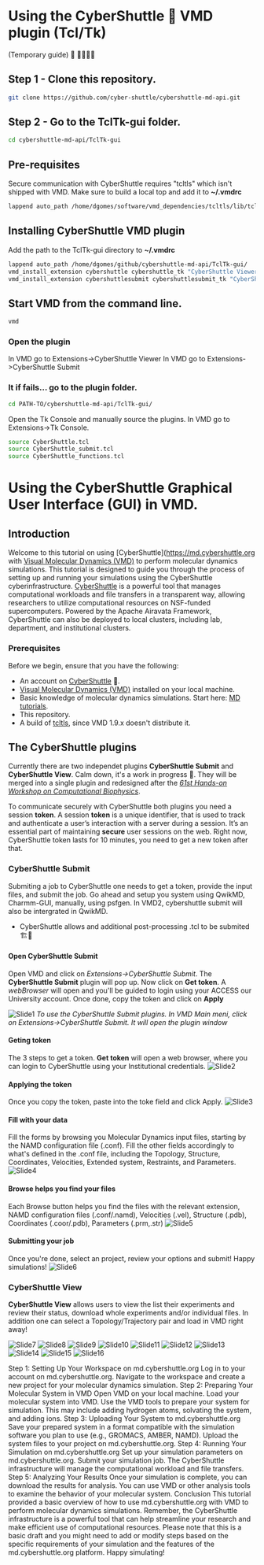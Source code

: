 # Using the CyberShuttle :rocket: VMD plugin (Tcl/Tk)
(Temporary guide) 🚧 👷‍♂️👷‍♀️

## Step 1 - Clone this repository.
```bash
git clone https://github.com/cyber-shuttle/cybershuttle-md-api.git
```

## Step 2 - Go to the TclTk-gui folder.
```bash
cd cybershuttle-md-api/TclTk-gui
```


## Pre-requisites
Secure communication with CyberShuttle requires "tcltls" which isn't shipped with VMD. Make sure to build a local top and add it to <b>~/.vmdrc</b>
```bash
lappend auto_path /home/dgomes/software/vmd_dependencies/tcltls/lib/tcltls1.7.22/
```

## Installing CyberShuttle VMD plugin
Add the path to the TclTk-gui directory to <b>~/.vmdrc</b>
```bash
lappend auto_path /home/dgomes/github/cybershuttle-md-api/TclTk-gui/
vmd_install_extension cybershuttle cybershuttle_tk "CyberShuttle Viewer"
vmd_install_extension cybershuttlesubmit cybershuttlesubmit_tk "CyberShuttle Submit"
```

## Start VMD from the command line.
```bash
vmd
```
### Open the plugin
In VMD go to Extensions->CyberShuttle Viewer
In VMD go to Extensions->CyberShuttle Submit

### It if fails... go to the plugin folder. 
```bash
cd PATH-TO/cybershuttle-md-api/TclTk-gui/
```
Open the Tk Console and manually source the plugins.
In VMD go to Extensions->Tk Console.
```bash
source CyberShuttle.tcl
source CyberShuttle_submit.tcl
source CyberShuttle_functions.tcl
```


# Using the CyberShuttle Graphical User Interface (GUI) in VMD.
## Introduction
  Welcome to this tutorial on using [CyberShuttle](https://md.cybershuttle.org with [Visual Molecular Dynamics (VMD)](https://www.ks.uiuc.edu/Research/vmd/) to perform molecular dynamics simulations. This tutorial is designed to guide you through the process of setting up and running your simulations using the CyberShuttle cyberinfrastructure. 
[CyberShuttle](https://md.cybershuttle.org) is a powerful tool that manages computational workloads and file transfers in a transparent way, allowing researchers to utilize computational resources on NSF-funded supercomputers. Powered by the Apache Airavata Framework, CyberShuttle can also be deployed to local clusters, including lab, department, and institutional clusters.

### Prerequisites
Before we begin, ensure that you have the following:
* An account on [CyberShuttle](https://md.cybershuttle.org) :rocket:.
* [Visual Molecular Dynamics (VMD)](https://www.ks.uiuc.edu/Research/vmd/) installed on your local machine.
* Basic knowledge of molecular dynamics simulations. Start here: [MD tutorials](https://www.ks.uiuc.edu/Training/Tutorials/).
* This repository.
* A build of [tcltls](https://core.tcl-lang.org/tcltls/index), since VMD 1.9.x doesn't distribute it.

## The CyberShuttle plugins
Currently there are two independet plugins **CyberShuttle Submit** and **CyberShuttle View**. Calm down, it's a work in progress :construction:. They will be merged into a single plugin and redesigned after the [_61st Hands-on Workshop on Computational Biophysics_](https://www.ks.uiuc.edu/Training/Workshop/Auburn2024/). 

To communicate securely with CyberShuttle both plugins you need a session **token**. A session **token** is a unique identifier, that is used to track and authenticate a user’s interaction with a server during a session. It’s an essential part of maintaining **secure** user sessions on the web. Right now, CyberShuttle token lasts for 10 minutes, you need to get a new token after that.

### CyberShuttle Submit
Submiting a job to CyberShuttle one needs to get a token, provide the input files, and submit the job.
Go ahead and setup you system using QwikMD, Charmm-GUI, manually, using psfgen.
In VMD2, cybershuttle submit will also be intergrated in QwikMD.
* CyberShuttle allows and additional post-processing .tcl to be submited 🏗️🚧

#### Open CyberShuttle Submit
Open VMD and click on _Extensions->CyberShuttle Submit_. The **CyberShuttle Submit** plugin will pop up. Now click on **Get token**. A _webBrowser_ will open and you'll be guided to login using your ACCESS our University account. Once done, copy the token and click on **Apply**

![Slide1](images/Slide1.png)
*To use the CyberShuttle Submit plugins. In VMD Main meni, click on Extensions->CyberShuttle Submit. It will open the plugin window*

#### Geting token
The 3 steps to get a token. **Get token** will open a web browser, where you can login to CyberShuttle using your Institutional credentials.
![Slide2](images/Slide2.png)

#### Applying the token
Once you copy the token, paste into the toke field and click Apply.
![Slide3](images/Slide3.png)

#### Fill with your data
Fill the forms by browsing you Molecular Dynamics input files, starting by the NAMD configuration file (.conf). Fill the other fields accordingly to what's defined in the .conf file, including the Topology, Structure, Coordinates, Velocities, Extended system, Restraints, and Parameters.
![Slide4](images/Slide4.png)


#### Browse helps you find your files
Each Browse button helps you find the files with the relevant extension, NAMD configuration files (.conf/.namd), Velocities (.vel), Structure (.pdb), Coordinates (.coor/.pdb), Parameters (.prm,.str)
![Slide5](images/Slide5.png)

#### Submitting your job
Once you're done, select an project, review your options and submit! Happy simulations!
![Slide6](images/Slide6.png)

### CyberShuttle View
**CyberShuttle View** allows users to view the list their experiments and review their status, download whole experiments and/or individual files. In addition one can select a Topology/Trajectory pair and load in VMD right away! 

![Slide7](images/Slide7.png)
![Slide8](images/Slide8.png)
![Slide9](images/Slide9.png)
![Slide10](images/Slide10.png)
![Slide11](images/Slide11.png)
![Slide12](images/Slide12.png)
![Slide13](images/Slide13.png)
![Slide14](images/Slide14.png)
![Slide15](images/Slide15.png)
![Slide16](images/Slide16.png)



Step 1: Setting Up Your Workspace on md.cybershuttle.org
Log in to your account on md.cybershuttle.org.
Navigate to the workspace and create a new project for your molecular dynamics simulation.
Step 2: Preparing Your Molecular System in VMD
Open VMD on your local machine.
Load your molecular system into VMD.
Use the VMD tools to prepare your system for simulation. This may include adding hydrogen atoms, solvating the system, and adding ions.
Step 3: Uploading Your System to md.cybershuttle.org
Save your prepared system in a format compatible with the simulation software you plan to use (e.g., GROMACS, AMBER, NAMD).
Upload the system files to your project on md.cybershuttle.org.
Step 4: Running Your Simulation on md.cybershuttle.org
Set up your simulation parameters on md.cybershuttle.org.
Submit your simulation job. The CyberShuttle infrastructure will manage the computational workload and file transfers.
Step 5: Analyzing Your Results
Once your simulation is complete, you can download the results for analysis. You can use VMD or other analysis tools to examine the behavior of your molecular system.
Conclusion
This tutorial provided a basic overview of how to use md.cybershuttle.org with VMD to perform molecular dynamics simulations. Remember, the CyberShuttle infrastructure is a powerful tool that can help streamline your research and make efficient use of computational resources.
Please note that this is a basic draft and you might need to add or modify steps based on the specific requirements of your simulation and the features of the md.cybershuttle.org platform. Happy simulating!



